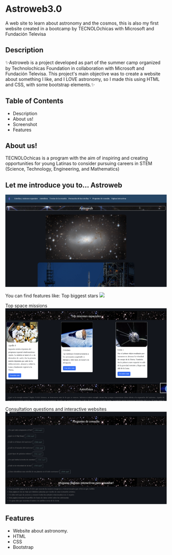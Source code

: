 # Astroweb3.0
A web site to learn about astronomy and the cosmos, this is also my first website created in a bootcamp by TECNOLOchicas with Microsoft and Fundación Televisa

## Description ##
✨Astroweb is a project developed as part of the summer camp organized by Technolochicas Foundation in collaboration with Microsoft and Fundación Televisa. This project's main objective was to create a website about something I like, and I LOVE astronomy, so I made this using HTML and CSS, with some bootstrap elements.✨

## Table of Contents ##
- Description
- About us!
- Screenshot
- Features

## About us! ##
TECNOLOchicas is a program with the aim of inspiring and creating opportunities for young Latinas to consider pursuing careers in STEM (Science, Technology, Engineering, and Mathematics)

## Let me introduce you to... Astroweb ##
![](https://github.com/Danismad/Astroweb-2.0/blob/main/Captura%20de%20pantalla%202023-07-27%20a%20la(s)%2019.52.22.png)

You can find features like:
Top biggest stars
![](https://github.com/Danismad/Astroweb-2.0/blob/main/Captura%20de%20pantalla%202023-07-27%20a%20la(s)%2019.52.31.png)

Top space missions
![](https://github.com/Danismad/Astroweb-2.0/blob/main/Captura%20de%20pantalla%202023-07-27%20a%20la(s)%2019.52.37.png)

Consultation questions and interactive websites
![](https://github.com/Danismad/Astroweb-2.0/blob/main/Captura%20de%20pantalla%202023-07-27%20a%20la(s)%2019.52.54.png)

## Features ##
* Website about astronomy.
* HTML
* CSS
* Bootstrap
